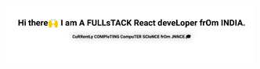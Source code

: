 <a href='https://github.com/armedev/armedev'>
<img src='https://raw.githubusercontent.com/armedev/armedev/master/text.gif'/>
</a>
